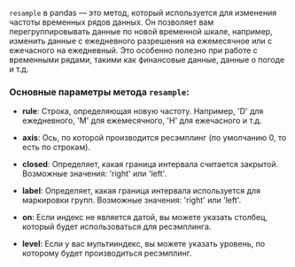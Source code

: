 `resample` в pandas — это метод, который используется для изменения частоты временных рядов данных. Он позволяет вам перегруппировывать данные по новой временной шкале, например, изменить данные с ежедневного разрешения на ежемесячное или с ежечасного на ежедневный. Это особенно полезно при работе с временными рядами, такими как финансовые данные, данные о погоде и т.д.

### Основные параметры метода `resample`:

- **rule**: Строка, определяющая новую частоту. Например, 'D' для ежедневного, 'M' для ежемесячного, 'H' для ежечасного и т.д.
    
- **axis**: Ось, по которой производится ресэмплинг (по умолчанию 0, то есть по строкам).
    
- **closed**: Определяет, какая граница интервала считается закрытой. Возможные значения: 'right' или 'left'.
    
- **label**: Определяет, какая граница интервала используется для маркировки групп. Возможные значения: 'right' или 'left'.
    
- **on**: Если индекс не является датой, вы можете указать столбец, который будет использоваться для ресэмплинга.
    
- **level**: Если у вас мультииндекс, вы можете указать уровень, по которому будет производиться ресэмплинг.